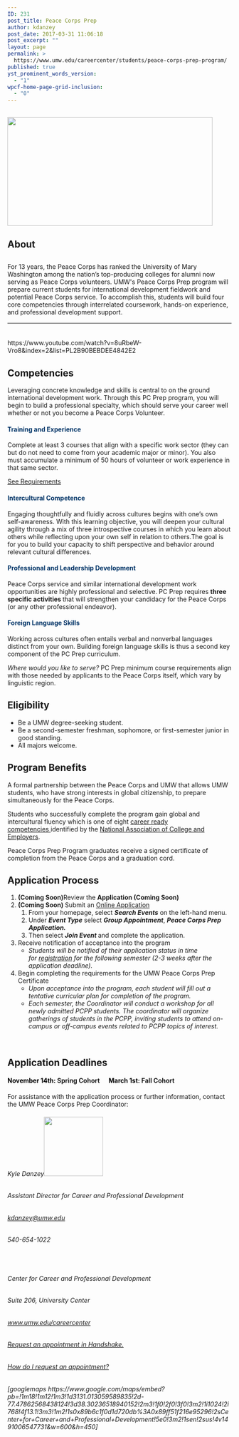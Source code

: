 ```yaml
---
ID: 231
post_title: Peace Corps Prep
author: kdanzey
post_date: 2017-03-31 11:06:18
post_excerpt: ""
layout: page
permalink: >
  https://www.umw.edu/careercenter/students/peace-corps-prep-program/
published: true
yst_prominent_words_version:
  - "1"
wpcf-home-page-grid-inclusion:
  - "0"
---
```

<h2><a href="https://www.peacecorps.gov/volunteer/university-programs/peace-corps-prep/"><strong><img class=" wp-image-235 alignright" src="http://www.umw.edu/careercenter/wp-content/uploads/sites/41/2017/03/PeaceCorpsPrep-1-300x159.jpg" alt="" width="461" height="244" /></strong></a></h2>
<h2><strong>About</strong></h2>
<h2></h2>
<h2></h2>
<h2></h2>
For 13 years, the Peace Corps has ranked the University of Mary Washington among the nation’s top-producing colleges for alumni now serving as Peace Corps volunteers. UMW's Peace Corps Prep program will prepare current students for international development fieldwork and potential Peace Corps service. To accomplish this, students will build four core competencies through interrelated coursework, hands-on experience, and professional development support.
<table style="height: 20px" width="1666">
<tbody>
<tr>
<td width="156">
<h6 style="text-align: center"><span style="color: #003366"><a style="color: #003366" href="https://www.peacecorps.gov/volunteer/volunteer-openings/">Where do you want to serve?</a></span></h6>
</td>
<td width="156">
<h6 style="text-align: center"><span style="color: #003366"><a style="color: #003366" href="https://www.peacecorps.gov/volunteer/connect-with-a-recruiter/">Find a Recruiter</a></span></h6>
</td>
<td width="156">
<h6 style="text-align: center"><span style="color: #003366"><a style="color: #003366" href="https://www.youtube.com/playlist?list=PL2B90BEBDEE4842E2">What Volunteers Do</a></span></h6>
</td>
<td width="156">
<h6 style="text-align: center"><span style="color: #003366"><a style="color: #003366" href="https://www.youtube.com/playlist?list=PLA47533D149B82EEB">Frequently Asked Questions</a></span></h6>
</td>
</tr>
</tbody>
</table>
https://www.youtube.com/watch?v=8uRbeW-Vro8&amp;index=2&amp;list=PL2B90BEBDEE4842E2
<h2><strong>Competencies
</strong></h2>
Leveraging concrete knowledge and skills is central to on the ground international development work. Through this PC Prep program, you will begin to build a professional specialty, which should serve your career well whether or not you become a Peace Corps Volunteer.
<h4 style="text-align: left"><span style="color: #003366"><strong>Training and Experience</strong></span></h4>
Complete at least 3 courses that align with a specific work sector (they can but do not need to come from your academic major or minor). You also must accumulate a minimum of 50 hours of volunteer or work experience in that same sector.

<a href="https://www.umw.edu/careercenter/students/peace-corps-prep-program/training-experience/">See Requirements</a>
<h4 style="text-align: left"><strong><span style="color: #003366">Intercultural Competence</span></strong></h4>
Engaging thoughtfully and fluidly across cultures begins with one’s own self-awareness. With this learning objective, you will deepen your cultural agility through a mix of three introspective courses in which you learn about others while reflecting upon your own self in relation to others.The goal is for you to build your capacity to shift perspective and behavior around relevant cultural differences.
<h4 style="text-align: left"><span style="color: #003366"><strong>Professional and Leadership Development</strong></span></h4>
Peace Corps service and similar international development work opportunities are highly professional and selective. PC Prep requires <b>three specific activities </b>that will strengthen your candidacy for the Peace Corps (or any other professional endeavor).
<h4 style="text-align: left"><span style="color: #003366"><strong>Foreign Language Skills</strong></span></h4>
Working across cultures often entails verbal and nonverbal languages distinct from your own. Building foreign language skills is thus a second key component of the PC Prep curriculum.

<i>Where would you like to serve? </i>PC Prep minimum course requirements align with those needed by applicants to the Peace Corps itself, which vary by linguistic region.
<h2><strong>Eligibility</strong></h2>
<ul>
 	<li>Be a UMW degree-seeking student.</li>
 	<li>Be a second-semester freshman, sophomore, or first-semester junior in good standing.</li>
 	<li>All majors welcome.</li>
</ul>
<h2><strong>Program Benefits</strong></h2>
A formal partnership between the Peace Corps and UMW that allows UMW students, who have strong interests in global citizenship, to prepare simultaneously for the Peace Corps.

Students who successfully complete the program gain g<span id="ctl00_contentPlaceHolder_mainDrop_uxColumnDisplay_ctl00_uxControlColumn_ctl00_uxWidgetHost_uxWidgetHost_widget_TextLabel">lobal and intercultural fluency which is one of eight <a href="http://www.naceweb.org/career-readiness/competencies/career-readiness-defined/">career ready competencies </a>identified by the <a href="http://www.naceweb.org/">National Association of College and Employers</a>.</span>

Peace Corps Prep Program graduates receive a signed certificate of completion from the Peace Corps and a graduation cord.
<h2><strong>Application Process</strong></h2>
<ol>
 	<li><strong>(Coming Soon)</strong>Review the <strong>Application (Coming Soon)
</strong></li>
 	<li><strong>(Coming Soon) </strong>Submit an <a href="http://www.umw.joinhandshake.com">Online Application</a>
<ol>
 	<li>From your homepage, select <em><strong>Search Events</strong></em> on the left-hand menu.</li>
 	<li>Under <em><strong>E</strong><strong>vent Type</strong></em> select <strong><em>Group Appointment</em></strong>, <strong><em>Peace Corps Prep Application.</em></strong></li>
 	<li>Then select <em><strong>Join Event </strong></em>and complete the application.</li>
</ol>
</li>
 	<li>Receive notification of acceptance into the program
<ul>
 	<li><em>Students will be notified of their application status in time for <a href="http://academics.umw.edu/registrar/course-schedules-and-registration/">registration</a> for the following semester (2-3 weeks after the application deadline).</em></li>
</ul>
</li>
 	<li>Begin completing the requirements for the UMW Peace Corps Prep Certificate
<ul>
 	<li><em>Upon acceptance into the program, each student will fill out a tentative curricular plan for completion of the program.</em></li>
 	<li><em>Each semester, the Coordinator will conduct a workshop for all newly admitted PCPP students. The coordinator will organize gatherings of students in the PCPP, inviting students to attend on-campus or off-campus events related to PCPP topics of interest.</em></li>
</ul>
</li>
</ol>
&nbsp;
<h2><strong>Application Deadlines</strong></h2>
<h4><span style="color: #000000"><strong>November 14th</strong>:</span> Spring Cohort      <span style="color: #000000"><strong>March 1st:</strong> </span>Fall Cohort</h4>
For assistance with the application process or further information, contact the UMW Peace Corps Prep Coordinator:
<h6>Kyle Danzey<img class="wp-image-256 alignleft" src="http://www.umw.edu/careercenter/wp-content/uploads/sites/41/2017/03/AAEAAQAAAAAAAATHAAAAJGI1ZjQ5OTk1LTVkYzUtNGFiOC04NzRiLTEzODVhYjdkMDU3OA-300x300.jpeg" alt="" width="133" height="133" /></h6>
<h6>Assistant Director for Career and Professional Development</h6>
<h6><a href="mailto:kdanzey@umw.edu">kdanzey@umw.edu</a></h6>
<h6>540-654-1022</h6>
<h6></h6>
<h6></h6>
&nbsp;
<h6>Center for Career and Professional Development</h6>
<h6>Suite 206, University Center</h6>
<h6><a href="http://www.umw.edu/careercenter">www.umw.edu/careercenter</a></h6>
<h6></h6>
<h6></h6>
<h6><a href="https://umw.joinhandshake.com/login">Request an appointment in Handshake.</a></h6>
<h6><a href="https://support.joinhandshake.com/hc/en-us/articles/219133257-How-do-I-request-an-appointment-">How do I request an appointment?</a></h6>
<h6>[googlemaps https://www.google.com/maps/embed?pb=!1m18!1m12!1m3!1d3131.013059589835!2d-77.47862568438124!3d38.30236518940152!2m3!1f0!2f0!3f0!3m2!1i1024!2i768!4f13.1!3m3!1m2!1s0x89b6c1f0d1d720db%3A0x89ff51f216e95296!2sCenter+for+Career+and+Professional+Development!5e0!3m2!1sen!2sus!4v1491006547731&amp;w=600&amp;h=450]</h6>